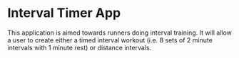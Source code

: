 # Interval Timer App
This application is aimed towards runners doing interval training. It will allow a user to create either a timed interval workout (i.e. 8 sets of 2 minute intervals with 1 minute rest) or distance intervals.
